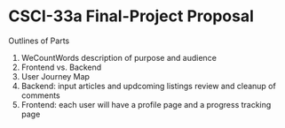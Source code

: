 # CSCI-33a Final-Project Proposal

Outlines of Parts
1. WeCountWords description of purpose and audience
1. Frontend vs. Backend
1. User Journey Map
1. Backend: input articles and updcoming listings review and cleanup of comments
1. Frontend: each user will have a profile page and a progress tracking page
